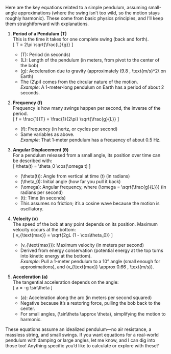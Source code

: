 Here are the key equations related to a simple pendulum, assuming small-angle approximations (where the swing isn’t too wild, so the motion stays roughly harmonic). These come from basic physics principles, and I’ll keep them straightforward with explanations.

1. **Period of a Pendulum (T)**  
   This is the time it takes for one complete swing (back and forth).  
   \[
   T = 2\pi \sqrt{\frac{L}{g}}
   \]
   - \(T\): Period (in seconds)  
   - \(L\): Length of the pendulum (in meters, from pivot to the center of the bob)  
   - \(g\): Acceleration due to gravity (approximately \(9.8 \, \text{m/s}^2\ on Earth)  
   - The \(2\pi\) comes from the circular nature of the motion.  
   *Example*: A 1-meter-long pendulum on Earth has a period of about 2 seconds.

2. **Frequency (f)**  
   Frequency is how many swings happen per second, the inverse of the period.  
   \[
   f = \frac{1}{T} = \frac{1}{2\pi} \sqrt{\frac{g}{L}}
   \]
   - \(f\): Frequency (in hertz, or cycles per second)  
   - Same variables as above.  
   *Example*: That 1-meter pendulum has a frequency of about 0.5 Hz.

3. **Angular Displacement (θ)**  
   For a pendulum released from a small angle, its position over time can be described with:  
   \[
   \theta(t) = \theta_0 \cos(\omega t)
   \]
   - \(\theta(t)\): Angle from vertical at time \(t\) (in radians)  
   - \(\theta_0\): Initial angle (how far you pull it back)  
   - \(\omega\): Angular frequency, where \(\omega = \sqrt{\frac{g}{L}}\) (in radians per second)  
   - \(t\): Time (in seconds)  
   - This assumes no friction; it’s a cosine wave because the motion is oscillatory.

4. **Velocity (v)**  
   The speed of the bob at any point depends on its position. Maximum velocity occurs at the bottom:  
   \[
   v_{\text{max}} = \sqrt{2gL (1 - \cos\theta_0)}
   \]
   - \(v_{\text{max}}\): Maximum velocity (in meters per second)  
   - Derived from energy conservation (potential energy at the top turns into kinetic energy at the bottom).  
   *Example*: Pull a 1-meter pendulum to a 10° angle (small enough for approximations), and \(v_{\text{max}} \approx 0.66 \, \text{m/s}\).

5. **Acceleration (a)**  
   The tangential acceleration depends on the angle:  
   \[
   a = -g \sin\theta
   \]
   - \(a\): Acceleration along the arc (in meters per second squared)  
   - Negative because it’s a restoring force, pulling the bob back to the center.  
   - For small angles, \(\sin\theta \approx \theta\), simplifying the motion to harmonic.

These equations assume an idealized pendulum—no air resistance, a massless string, and small swings. If you want equations for a real-world pendulum with damping or large angles, let me know, and I can dig into those too! Anything specific you’d like to calculate or explore with these?
